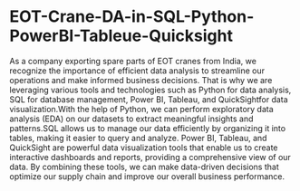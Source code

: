# EOT-Crane-DA-in-SQL-Python-PowerBI-Tableue-Quicksight

As a company exporting spare parts of EOT cranes from India, we recognize the importance of efficient data analysis to streamline our operations and make 
informed business decisions. That is why we are leveraging various tools and technologies such as Python for data analysis, SQL for database management,
Power BI, Tableau, and QuickSightfor data visualization.With the help of Python, we can perform exploratory data analysis (EDA) on our datasets to extract 
meaningful insights and patterns.SQL allows us to manage our data efficiently by organizing it into tables, making it easier to query and analyze. Power BI, 
Tableau, and QuickSight are powerful data visualization tools that enable us to create interactive dashboards and reports, providing a comprehensive view of 
our data. By combining these tools, we can make data-driven decisions that optimize our supply chain and improve our overall business performance.
